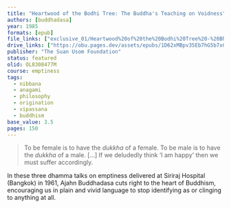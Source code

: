 ```yaml
---
title: "Heartwood of the Bodhi Tree: The Buddha's Teaching on Voidness"
authors: [buddhadasa]
year: 1985
formats: [epub]
file_links: ["exclusive_01/Heartwood%20of%20the%20Bodhi%20Tree%20-%20Bhikkhu%20Buddhadasa.epub"]
drive_links: ["https://obu.pages.dev/assets/epubs/1D62xMBpv35Eb7hG5b7xGDfSor6033oml.epub"]
publisher: "The Suan Usom Foundation"
status: featured
olid: OL8308477M
course: emptiness
tags: 
  - nibbana
  - anagami
  - philosophy
  - origination
  - vipassana
  - buddhism
base_value: 3.5
pages: 150
---
```


> To be female is to have the *dukkha* of a female. To be male is to have the *dukkha* of a male. [...] If we deludedly think ‘I am happy’ then we must suffer accordingly.

In these three dhamma talks on emptiness delivered at Siriraj Hospital (Bangkok) in 1961, Ajahn Buddhadasa cuts right to the heart of Buddhism, encouraging us in plain and vivid language to stop identifying as or clinging to anything at all.





